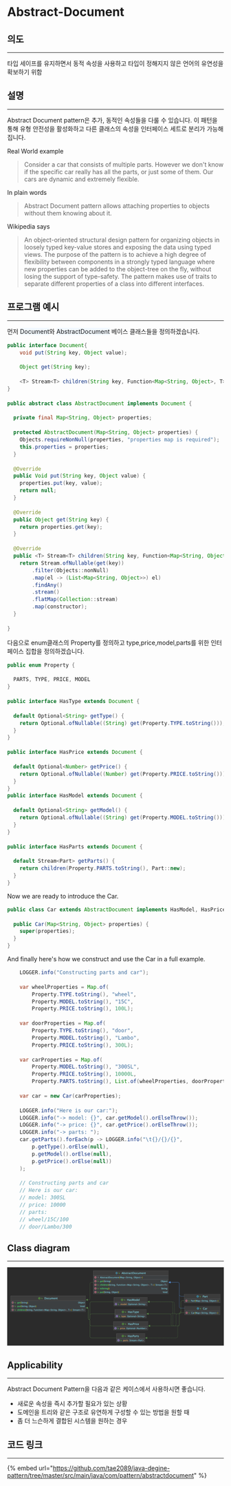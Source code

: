 # Abstract-Document

## 의도

---

타입 세이프를 유지하면서 동적 속성을 사용하고 타입이 정해지지 않은 언어의 유연성을 확보하기 위함

## 설명

---

Abstract Document pattern은 추가, 동적인 속성들을 다룰 수 있습니다. 이 패턴을 통해 유형 안전성을 활성화하고 다른 클래스의 속성을 인터페이스 세트로 분리가 가능해집니다.

Real World example

> Consider a car that consists of multiple parts. However we don't know if the specific car really has all the parts, or just some of them. Our cars are dynamic and extremely flexible.

In plain words

> Abstract Document pattern allows attaching properties to objects without them knowing about it.

Wikipedia says

> An object-oriented structural design pattern for organizing objects in loosely typed key-value stores and exposing the data using typed views. The purpose of the pattern is to achieve a high degree of flexibility between components in a strongly typed language where new properties can be added to the object-tree on the fly, without losing the support of type-safety. The pattern makes use of traits to separate different properties of a class into different interfaces.

## 프로그램 예시

---

먼저 <span style='background-color: #f1f8ff'> Document</span>와 <span style='background-color: #f1f8ff'>AbstractDocument</span> 베이스 클래스들을 정의하겠습니다.

```java
public interface Document{
    void put(String key, Object value);

    Object get(String key);

    <T> Stream<T> children(String key, Function<Map<String, Object>, T> constructor);
}

public abstract class AbstractDocument implements Document {

  private final Map<String, Object> properties;

  protected AbstractDocument(Map<String, Object> properties) {
    Objects.requireNonNull(properties, "properties map is required");
    this.properties = properties;
  }

  @Override
  public Void put(String key, Object value) {
    properties.put(key, value);
    return null;
  }

  @Override
  public Object get(String key) {
    return properties.get(key);
  }

  @Override
  public <T> Stream<T> children(String key, Function<Map<String, Object>, T> constructor) {
    return Stream.ofNullable(get(key))
        .filter(Objects::nonNull)
        .map(el -> (List<Map<String, Object>>) el)
        .findAny()
        .stream()
        .flatMap(Collection::stream)
        .map(constructor);
  }

}
```

다음으로 enum클래스의 Property를 정의하고 type,price,model,parts를 위한 인터페이스 집합을 정의하겠습니다.

```java
public enum Property {

  PARTS, TYPE, PRICE, MODEL
}

public interface HasType extends Document {

  default Optional<String> getType() {
    return Optional.ofNullable((String) get(Property.TYPE.toString()));
  }
}

public interface HasPrice extends Document {

  default Optional<Number> getPrice() {
    return Optional.ofNullable((Number) get(Property.PRICE.toString()));
  }
}
public interface HasModel extends Document {

  default Optional<String> getModel() {
    return Optional.ofNullable((String) get(Property.MODEL.toString()));
  }
}

public interface HasParts extends Document {

  default Stream<Part> getParts() {
    return children(Property.PARTS.toString(), Part::new);
  }
}
```

Now we are ready to introduce the Car.

```java
public class Car extends AbstractDocument implements HasModel, HasPrice, HasParts {

  public Car(Map<String, Object> properties) {
    super(properties);
  }
}
```

And finally here's how we construct and use the Car in a full example.

```java
    LOGGER.info("Constructing parts and car");

    var wheelProperties = Map.of(
        Property.TYPE.toString(), "wheel",
        Property.MODEL.toString(), "15C",
        Property.PRICE.toString(), 100L);

    var doorProperties = Map.of(
        Property.TYPE.toString(), "door",
        Property.MODEL.toString(), "Lambo",
        Property.PRICE.toString(), 300L);

    var carProperties = Map.of(
        Property.MODEL.toString(), "300SL",
        Property.PRICE.toString(), 10000L,
        Property.PARTS.toString(), List.of(wheelProperties, doorProperties));

    var car = new Car(carProperties);

    LOGGER.info("Here is our car:");
    LOGGER.info("-> model: {}", car.getModel().orElseThrow());
    LOGGER.info("-> price: {}", car.getPrice().orElseThrow());
    LOGGER.info("-> parts: ");
    car.getParts().forEach(p -> LOGGER.info("\t{}/{}/{}",
        p.getType().orElse(null),
        p.getModel().orElse(null),
        p.getPrice().orElse(null))
    );

    // Constructing parts and car
    // Here is our car:
    // model: 300SL
    // price: 10000
    // parts:
    // wheel/15C/100
    // door/Lambo/300
```

## Class diagram

---

![diagram](../img/AbstractDocument.png)

## Applicability

---

Abstract Document Pattern을 다음과 같은 케이스에서 사용하시면 좋습니다.

- 새로운 속성을 즉시 추가할 필요가 있는 상황
- 도메인을 트리와 같은 구조로 유연하게 구성할 수 있는 방법을 원할 때
- 좀 더 느슨하게 결합된 시스템을 원하는 경우

## 코드 링크

---

{% embed url="https://github.com/tae2089/java-degine-pattern/tree/master/src/main/java/com/pattern/abstractdocument" %}
